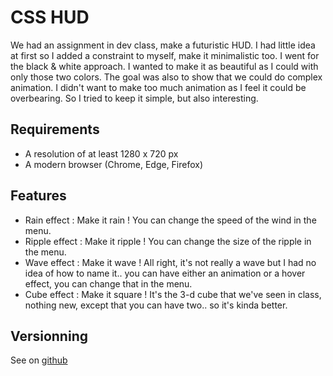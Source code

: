 # CSS HUD  

 We had an assignment in dev class, make a futuristic HUD. I had little idea at first so I added a constraint to myself, make it minimalistic too. I went for the black & white approach. I wanted to make it as beautiful as I could with only those two colors. The goal was also to show that we could do complex animation. I didn't want to make too much animation as I feel it could be overbearing. So I tried to keep it simple, but also interesting. 

## Requirements

* A resolution of at least 1280 x 720 px
* A modern browser (Chrome, Edge, Firefox)


## Features

* Rain effect : Make it rain ! You can change the speed of the wind in the menu. 
* Ripple effect : Make it ripple ! You can change the size of the ripple in the menu. 
* Wave effect : Make it wave ! All right, it's not really a wave but I had no idea of how to name it.. you can have either an animation or a hover effect, you can change that in the menu.
* Cube effect : Make it square ! It's the 3-d cube that we've seen in class, nothing new, except that you can have two.. so it's kinda better. 


## Versionning
See on [github](https://github.com/majejam/cssHUD/)

